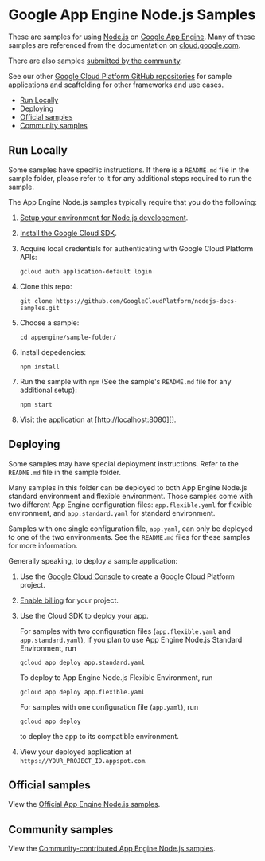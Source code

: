 # Google App Engine Node.js Samples

These are samples for using [Node.js][nodejs] on
[Google App Engine][appengine]. Many of these samples
are referenced from the documentation on [cloud.google.com][appengine].

There are also samples [submitted by the community][community_samples].

See our other [Google Cloud Platform GitHub repositories](/GoogleCloudPlatform)
for sample applications and scaffolding for other frameworks and use cases.

* [Run Locally](#run-locally)
* [Deploying](#deploying)
* [Official samples](#official-samples)
* [Community samples](#community-samples)

## Run Locally

Some samples have specific instructions. If there is a `README.md` file in the
sample folder, please refer to it for any additional steps required to run the
sample.

The App Engine Node.js samples typically require that you do the following:

1.  [Setup your environment for Node.js developement][nodejs_dev].
1.  [Install the Google Cloud SDK][sdk].
1.  Acquire local credentials for authenticating with Google Cloud Platform APIs:

        gcloud auth application-default login

1.  Clone this repo:

        git clone https://github.com/GoogleCloudPlatform/nodejs-docs-samples.git

1.  Choose a sample:

        cd appengine/sample-folder/

1.  Install depedencies:

        npm install

1.  Run the sample with `npm` (See the sample's `README.md` file for
    any additional setup):

        npm start


1.  Visit the application at [http://localhost:8080][].

## Deploying

Some samples may have special deployment instructions.
Refer to the `README.md` file in the sample folder.

Many samples in this folder can be deployed to both App Engine Node.js standard
environment and flexible environment. Those samples come with two different
App Engine configuration files: `app.flexible.yaml` for flexible environment,
and `app.standard.yaml` for standard environment.

Samples with one single configuration file, `app.yaml`, can only be deployed
to one of the two environments. See the `README.md` files for these samples
for more information.

Generally speaking, to deploy a sample application:

1.  Use the [Google Cloud Console][console] to create a Google Cloud Platform
    project.
1.  [Enable billing][billing] for your project.

1.  Use the Cloud SDK to deploy your app.

    For samples with two configuration files (`app.flexible.yaml` and
    `app.standard.yaml`), if you plan to use App Engine Node.js Standard
    Environment, run

        gcloud app deploy app.standard.yaml

    To deploy to App Engine Node.js Flexible Environment, run

        gcloud app deploy app.flexible.yaml

    For samples with one configuration file (`app.yaml`), run

        gcloud app deploy

    to deploy the app to its compatible environment.

1.  View your deployed application at `https://YOUR_PROJECT_ID.appspot.com`.

## Official samples

View the [Official App Engine Node.js samples][official_samples].

## Community samples

View the [Community-contributed App Engine Node.js samples][community_samples].

[nodejs]: https://nodejs.org/
[appengine]: https://cloud.google.com/appengine/
[nodejs_dev]: https://cloud.google.com/community/tutorials/how-to-prepare-a-nodejs-dev-environment
[sdk]: https://cloud.google.com/sdk/
[console]: https://console.cloud.google.com
[billing]: https://support.google.com/cloud/answer/6293499#enable-billing
[official_samples]: https://github.com/GoogleCloudPlatform/nodejs-docs-samples/tree/master/appengine
[community_samples]: https://cloud.google.com/community/tutorials/?q=%22Node.js%22
